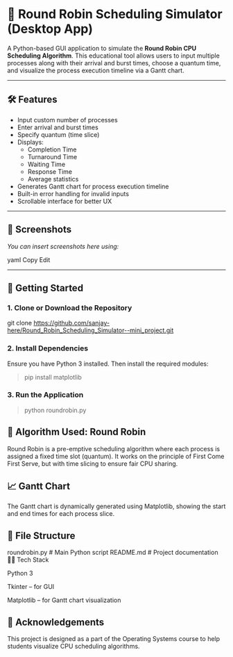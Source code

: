 # 🎯 Round Robin Scheduling Simulator (Desktop App)

A Python-based GUI application to simulate the **Round Robin CPU Scheduling Algorithm**. This educational tool allows users to input multiple processes along with their arrival and burst times, choose a quantum time, and visualize the process execution timeline via a Gantt chart.

---

## 🛠️ Features

- Input custom number of processes
- Enter arrival and burst times
- Specify quantum (time slice)
- Displays:
  - Completion Time
  - Turnaround Time
  - Waiting Time
  - Response Time
  - Average statistics
- Generates Gantt chart for process execution timeline
- Built-in error handling for invalid inputs
- Scrollable interface for better UX

---

## 📸 Screenshots

*You can insert screenshots here using:*

yaml
Copy
Edit

---

## 🚀 Getting Started

### 1. Clone or Download the Repository

git clone https://github.com/sanjay-here/Round_Robin_Scheduling_Simulator--mini_project.git

### 2. Install Dependencies
Ensure you have Python 3 installed. Then install the required modules:

>pip install matplotlib

### 3. Run the Application

>python roundrobin.py


## 🧠 Algorithm Used: Round Robin
Round Robin is a pre-emptive scheduling algorithm where each process is assigned a fixed time slot (quantum). It works on the principle of First Come First Serve, but with time slicing to ensure fair CPU sharing.


## 📈 Gantt Chart
The Gantt chart is dynamically generated using Matplotlib, showing the start and end times for each process slice.


## 📂 File Structure

roundrobin.py          # Main Python script
README.md              # Project documentation
🧑‍💻 Tech Stack

Python 3

Tkinter – for GUI

Matplotlib – for Gantt chart visualization

## 🙌 Acknowledgements
This project is designed as a part of the Operating Systems course to help students visualize CPU scheduling algorithms.
